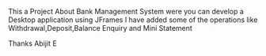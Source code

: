 This a Project About Bank Management System were you can develop a Desktop application using JFrames
I have added some of the operations like Withdrawal,Deposit,Balance Enquiry and Mini Statement


Thanks 
Abijit E
